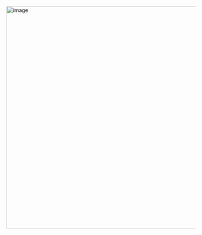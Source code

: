 <img width="592" alt="image" src="https://user-images.githubusercontent.com/98509088/234759763-e7393073-16c0-4187-8ef5-48d5511960df.png">

